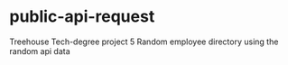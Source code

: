 # public-api-request
Treehouse Tech-degree project 5
Random employee directory using the random api data
